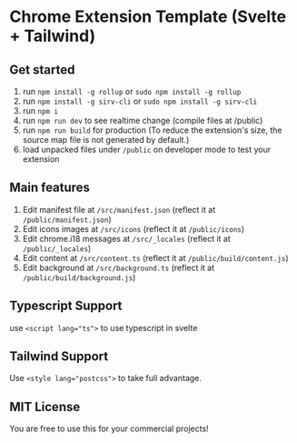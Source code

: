 # Chrome Extension Template (Svelte + Tailwind)

## Get started
1. run `npm install -g rollup` or `sudo npm install -g rollup` 
2. run `npm install -g sirv-cli` or `sudo npm install -g sirv-cli`
3. run `npm i`
4. run `npm run dev` to see realtime change (compile files at /public)
5. run `npm run build` for production (To reduce the extension's size, the source map file is not generated by default.)
6. load unpacked files under `/public` on developer mode to test your extension

## Main features
1. Edit manifest file at `/src/manifest.json` (reflect it at `/public/manifest.json`)
2. Edit icons images at `/src/icons` (reflect it at `/public/icons`)
3. Edit chrome.i18 messages at `/src/_locales` (reflect it at `/public/_locales`)
4. Edit content at `/src/content.ts` (reflect it at `/public/build/content.js`)
5. Edit background at `/src/background.ts` (reflect it at `/public/build/background.js`)

## Typescript Support
use `<script lang="ts">` to use typescript in svelte

## Tailwind Support
Use `<style lang="postcss">` to take full advantage.

## MIT License
You are free to use this for your commercial projects!

